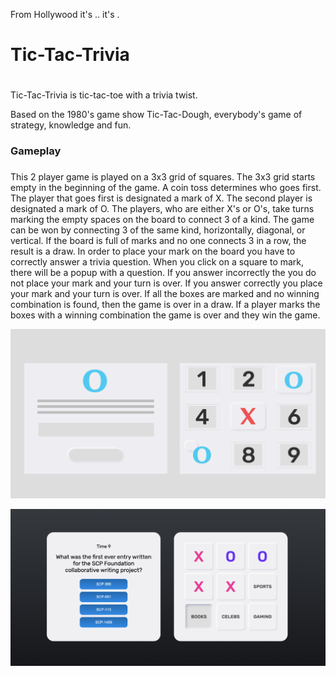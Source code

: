 From Hollywood it's .. it's .


# Tic-Tac-Trivia <h1>

Tic-Tac-Trivia is tic-tac-toe with a trivia twist.

Based on the 1980's game show Tic-Tac-Dough, everybody's game of strategy, knowledge and fun.

### Gameplay <h3>

This 2 player game is played on a 3x3 grid of squares.
The 3x3 grid starts empty in the beginning of the game.
A coin toss determines who goes first.
The player that goes first is designated a mark of X.
The second player is designated a mark of O. 
The players, who are either X's or O's, take turns marking the empty spaces on the board to connect 3 of a kind.
The game can be won by connecting 3 of the same kind, horizontally, diagonal, or vertical.
If the board is full of marks and no one connects 3 in a row, the result is a draw. 
In order to place your mark on the board you have to correctly answer a trivia question.
When you click on a square to mark, there will be a popup with a question. 
If you answer incorrectly the you do not place your mark and your turn is over.
If you answer correctly you place your mark and your turn is over.
If all the boxes are marked and no winning combination is found, then the game is over in a draw.
If a player marks the boxes with a winning combination the game is over and they win the game.

![Wireframe](/img/wireframe.png)

![Final](/img/final.png)
